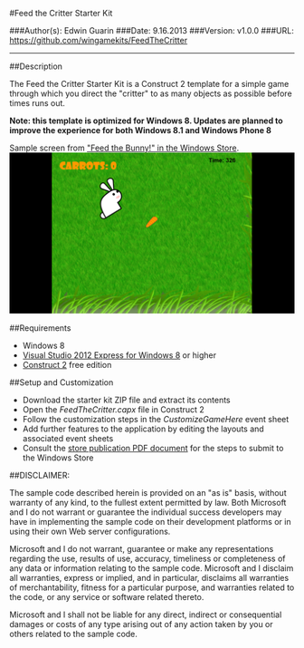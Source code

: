 #Feed the Critter Starter Kit

###Author(s): Edwin Guarin
###Date: 9.16.2013
###Version: v1.0.0
###URL: https://github.com/wingamekits/FeedTheCritter

----------
##Description

The Feed the Critter Starter Kit is a Construct 2 template for a simple game through which you direct the "critter" to as many objects as possible before times runs out.

**Note: this template is optimized for Windows 8. Updates are planned to improve the experience for both Windows 8.1 and Windows Phone 8** 

Sample screen from ["Feed the Bunny!" in the Windows Store][4].
![Completed application](critter2.png)


##Requirements

 - Windows 8
 - [Visual Studio 2012 Express for Windows 8][1] or higher
 - [Construct 2][2] free edition
 

##Setup and Customization
 - Download the starter kit ZIP file and extract its contents
 - Open the *FeedTheCritter.capx* file in Construct 2
 - Follow the customization steps in the *CustomizeGameHere* event sheet
 - Add further features to the application by editing the layouts and associated event sheets
 - Consult the [store publication PDF document][3] for the steps to submit to the Windows Store

##DISCLAIMER: 

The sample code described herein is provided on an "as is" basis, without warranty of any kind, to the fullest extent permitted by law. Both Microsoft and I do not warrant or guarantee the individual success developers may have in implementing the sample code on their development platforms or in using their own Web server configurations. 

Microsoft and I do not warrant, guarantee or make any representations regarding the use, results of use, accuracy, timeliness or completeness of any data or information relating to the sample code. Microsoft and I disclaim all warranties, express or implied, and in particular, disclaims all warranties of merchantability, fitness for a particular purpose, and warranties related to the code, or any service or software related thereto. 

Microsoft and I shall not be liable for any direct, indirect or consequential damages or costs of any type arising out of any action taken by you or others related to the sample code.

 
[1]:http://www.microsoft.com/visualstudio/eng/products/visual-studio-express-for-windows-8 "Visual Studio 2012 Express for Windows 8"
[2]:http://scirra.com/construct2
[3]:https://github.com/jimoneil/Construct-2/blob/master/Scirra2Store.pdf?raw=true
[4]:http://apps.microsoft.com/windows/en-us/app/feed-the-bunny/1d0e76f3-fbd9-4f9c-b18e-eaaa8065b115
